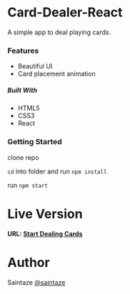 # Card-Dealer-React
 A simple app to deal playing cards.

### Features
+ Beautiful UI
+ Card placement animation

##### Built With
+ HTML5
+ CSS3
+ React

### Getting Started
clone repo

`cd` into folder and run `npm install`

run `npm start`

# Live Version
#### URL: [Start Dealing Cards](https://card-dealer.ayezahmed.now.sh)

# Author
Saintaze [@saintaze](https://github.com/saintaze/)